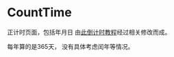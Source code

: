 # CountTime
正计时页面，包括年月日
由[此倒计时教程](http://tutorialzine.com/2011/12/countdown-jquery/)经过相关修改而成。

每年算的是365天， 没有具体考虑闰年等情况。
